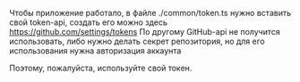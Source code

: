 Чтобы приложение работало, в файле ./common/token.ts нужно вставить свой token-api, создать его можно здесь https://github.com/settings/tokens
По другому GitHub-api не получится использовать, либо нужно делать секрет репозитория, но для его использования нужна авторизация аккаунта

Поэтому, пожалуйста, используйте свой токен.
